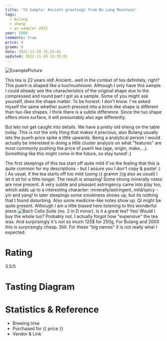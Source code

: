 ```yaml
---
title: 'YS Sample: Ancient greetings from Bu Lang Mountain'
tags:
  - bulang
  - sheng
  - ys-sampler-2022
year: 2000
comments: true
price: 4
gramm: 8
date: 2022-11-19 15:35:01
updated: 2022-11-19 15:35:01
---
```


![ExamplePicture](setup.jpeg)

This tea is 22 years old! Ancient...well in the context of tea definitely, right?
This puerh is shaped like a tuo/mushroom. Although I only have this sample I could already see the characteristics of the original shape due to the compressed and round part I got as a sample.
Some of you might ask yourself, does the shape matter. To be honest: I don't know. I've asked myself the same whether puerh pressed into a brick-like shape is different than tuo-like shapes. I think there is a subtle difference. Since the tuo shape offers more surface, it will presumably also age differently.

<!-- more -->

But lets not get caught into details. We have a pretty old sheng on the table today. This is not the only thing that makes it precious, also Bulang usually lets the puerh price spike a little upwards. Being a analytical person I would actually be interested in doing a little cluster analysis on what "features" are most commonly pushing the price of puerh tea (age, origin, make,...). Something like this might come in the future, so stay tuned! ;)

The first steepings of this tea start off quite mild (I've the feeling that this is quite common for my descriptions - but I assure you I don't copy & paste! :) )
As usual, if the tea starts off too mild (using {{ gramm }}g also as usual) I let it sit for a little longer. The result is amazing! 
Some strong minerally notes are now present. A very subtle and pleasant astringency came into play too, which adds up to a interesting character: minerally/astringent, mild/spicy - yin and yang! 
In later steepings some smokiness shows up, but its nothing that I found disturbing. Also some medicine-like notes show up.
Qi might be quite present. Although I am a little biased here listening to this wonderful piece ![Bach Cello Suite](https://www.youtube.com/watch?v=_NvZRo-3wvU) (no. 2 in D minor).
Is it a great tea? Yes! Would I buy the whole tuo? Probably not.
I actually forgot how "expensive" the tea was. And surprisingly it's not so much 125$ for 250g. For Bulang and 2000 this is surprisingly cheap.
Still. For these "big names" it is not really what I expected.

# Rating
3.5/5

# Tasting Diagram

# Statistics & Reference
- Brewing time
- Purchased for {{ price }}
- Vendor & Link